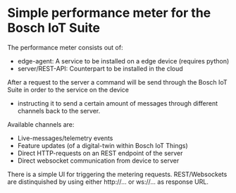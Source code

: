 # Simple performance meter for the Bosch IoT Suite

The performance meter consists out of:

- edge-agent: A service to be installed on a edge device (requires python)
- server/REST-API: Counterpart to be installed in the cloud

After a request to the server a command will be send through the Bosch IoT Suite in order to the service on the device

- instructing it to send a certain amount of messages through different channels back to the server.

Available channels are:

- Live-messages/telemetry events
- Feature updates (of a digital-twin within Bosch IoT Things)
- Direct HTTP-requests on an REST endpoint of the server
- Direct websocket communication from device to server

There is a simple UI for triggering the metering requests.
REST/Websockets are distinquished by using either http://... or ws://... as response URL.

